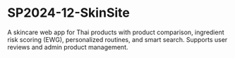 # SP2024-12-SkinSite
A skincare web app for Thai products with product comparison, ingredient risk scoring (EWG), personalized routines, and smart search. Supports user reviews and admin product management.
